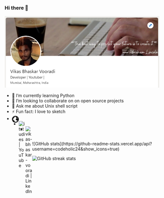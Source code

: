 ### Hi there 👋

![Developer | YouTuber](https://github.com/codeholic24/codeholic24/blob/main/Banner.PNG)

- 🌱 I’m currently learning Python  
- 👯 I’m looking to collaborate on on open source projects  
- 💬 Ask me about Unix shell script  
- ⚡ Fun fact: I love to sketch 
- [<img align="left" alt="shayaaz.weebly.com" width="22px" src="https://raw.githubusercontent.com/iconic/open-iconic/master/svg/globe.svg" />][website]
- [<img align="left" alt="itstudies | YouTube" width="22px" src="https://cdn.jsdelivr.net/npm/simple-icons@v3/icons/youtube.svg" />][youtube]
- [<img align="left" alt="vikas-bhaskar-vooradi | LinkedIn" width="22px" src="https://cdn.jsdelivr.net/npm/simple-icons@v3/icons/linkedin.svg" />][linkedin]

<br> 
![GitHub stats](https://github-readme-stats.vercel.app/api?username=codeholic24&show_icons=true)  

![GitHub streak stats](https://github-readme-streak-stats.herokuapp.com/?user=codeholic24)  


[website]: http://shayaaz.weebly.com
[youtube]: https://www.youtube.com/channel/UC3o5ofZCvRvBGAW6NYmMjRQ
[linkedin]: https://www.linkedin.com/in/vikas-bhaskar-vooradi/
